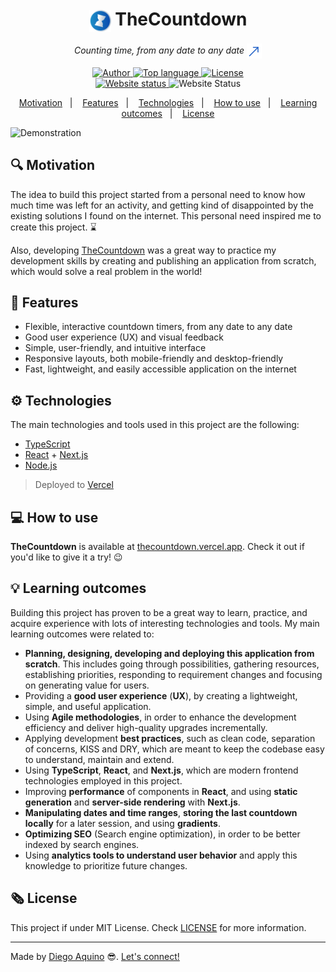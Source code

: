 <h1 align="center">
  <img align="center" src=".github/logo.svg" alt="TheCountdown" width="35px"> TheCountdown
</h1>

<p align="center">
  <i>
    Counting time, from any date to any date
    <a href="https://thecountdown.vercel.app">
      <img alt="Go to website" src="./.github/arrow-up-right.svg" align="center" >
    </a>
  </i>
</p>

<p align="center">
  <a href="https://github.com/diego-aquino">
    <img alt="Author" src="https://img.shields.io/badge/author-Diego%20Aquino-2094CA">
  </a>
  <a href="https://github.com/diego-aquino">
    <img alt="Top language" src="https://img.shields.io/github/languages/top/diego-aquino/thecountdown.svg?color=2094CA">
  </a>
  <a href="./LICENSE">
    <img alt="License" src="https://img.shields.io/github/license/diego-aquino/thecountdown.svg?color=2094CA">
  </a>
  <br>
  <a href="https://thecountdown.vercel.app">
    <img alt="Website status" src="https://img.shields.io/website?down_color=yellow&down_message=offline&up_message=online&up_color=2094CA&url=https%3A%2F%2Fthecountdown.vercel.app">
  </a>
  <img alt="Website Status" src="https://img.shields.io/github/stars/diego-aquino/thecountdown.svg?style=social">
</p>

<p align="center">
  <a href="#mag-motivation">Motivation</a>&nbsp;&nbsp;&nbsp;|&nbsp;&nbsp;&nbsp;
  <a href="#rocket-features">Features</a>&nbsp;&nbsp;&nbsp;|&nbsp;&nbsp;&nbsp;
  <a href="#gear-technologies">Technologies</a>&nbsp;&nbsp;&nbsp;|&nbsp;&nbsp;&nbsp;
  <a href="#computer-how-to-use">How to use</a>&nbsp;&nbsp;&nbsp;|&nbsp;&nbsp;&nbsp;
  <a href="#bulb-learning-outcomes">Learning outcomes</a>&nbsp;&nbsp;&nbsp;|&nbsp;&nbsp;&nbsp;
  <a href="#newspaper_roll-license">License</a>
</p>

<img alt="Demonstration" src="./.github/thecountdown.gif">

## :mag: Motivation

The idea to build this project started from a personal need to know how much time was left for an activity, and getting kind of disappointed by the existing solutions I found on the internet. This personal need inspired me to create this project. :hourglass:

Also, developing [TheCountdown](https://thecountdown.vercel.app/) was a great way to practice my development skills by creating and publishing an application from scratch, which would solve a real problem in the world!

## :rocket: Features

- Flexible, interactive countdown timers, from any date to any date
- Good user experience (UX) and visual feedback
- Simple, user-friendly, and intuitive interface
- Responsive layouts, both mobile-friendly and desktop-friendly
- Fast, lightweight, and easily accessible application on the internet

## :gear: Technologies

The main technologies and tools used in this project are the following:

- [TypeScript](https://www.typescriptlang.org/)
- [React](https://reactjs.org/) + [Next.js](https://nextjs.org/)
- [Node.js](https://nodejs.org/en/)
> Deployed to [Vercel](http://vercel.com/)

## :computer: How to use

**TheCountdown** is available at [thecountdown.vercel.app](https://thecountdown.vercel.app/). Check it out if you'd like to give it a try! :wink:

## :bulb: Learning outcomes

Building this project has proven to be a great way to learn, practice, and acquire experience with lots of interesting technologies and tools. My main learning outcomes were related to:

- **Planning, designing, developing and deploying this application from scratch**. This includes going through possibilities, gathering resources, establishing priorities, responding to requirement changes and focusing on generating value for users.
- Providing a **good user experience** (**UX**), by creating a lightweight, simple, and useful application.
- Using **Agile methodologies**, in order to enhance the development efficiency and deliver high-quality upgrades incrementally.
- Applying development **best practices**, such as clean code, separation of concerns, KISS and DRY, which are meant to keep the codebase easy to understand, maintain and extend.
- Using **TypeScript**, **React**, and **Next.js**, which are modern frontend technologies employed in this project.
- Improving **performance** of components in **React**, and using **static generation** and **server-side rendering** with **Next.js**.
- **Manipulating dates and time ranges**, **storing the last countdown locally** for a later session, and using **gradients**.
- **Optimizing SEO** (Search engine optimization), in order to be better indexed by search engines.
- Using **analytics tools to understand user behavior** and apply this knowledge to prioritize future changes.

## :newspaper_roll: License

This project if under MIT License. Check [LICENSE](./LICENSE) for more information.

---

Made by [Diego Aquino](https://github.com/diego-aquino/) :sunglasses:. [Let's connect!](https://www.linkedin.com/in/diego-aquino)

